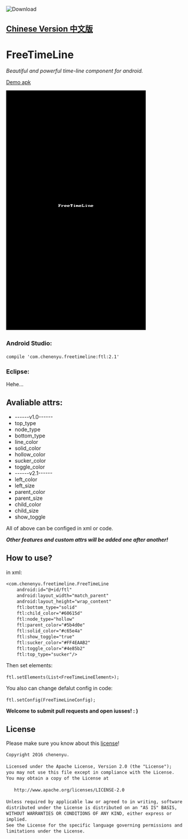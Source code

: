 ![Download](https://api.bintray.com/packages/chenenyu/maven/FreeTimeLine/images/download.svg)  
## [Chinese Version 中文版](README-zh-rCN.md)
# FreeTimeLine
*Beautiful and powerful time-line component for android.* 

[Demo apk](demo.apk)

![gif](arts/ftl-en.gif)

### Android Studio:  
`compile 'com.chenenyu.freetimeline:ftl:2.1'`
### Eclipse:  
Hehe...  

## Avaliable attrs:
* ------v1.0------
* top_type
* node_type
* bottom_type
* line_color
* solid_color
* hollow_color
* sucker_color
* toggle_color
* ------v2.1------
* left_color
* left_size
* parent_color
* parent_size
* child_color
* child_size
* show_toggle

All of above can be configed in xml or code.


***Other features and custom attrs will be added one after another!***

## How to use?
in xml:  

	<com.chenenyu.freetimeline.FreeTimeLine  
		android:id="@+id/ftl"  
		android:layout_width="match_parent"  
		android:layout_height="wrap_content"  
        ftl:bottom_type="solid"  
        ftl:child_color="#60615d"  
        ftl:node_type="hollow"  
        ftl:parent_color="#5b4d0e"  
        ftl:solid_color="#c65e4a"  
        ftl:show_toggle="true"  
        ftl:sucker_color="#FF4EAAB2"  
        ftl:toggle_color="#4e85b2"  
        ftl:top_type="sucker"/>  

Then set elements:  

`ftl.setElements(List<FreeTimeLineElement>);`  

You also can change defalut config in code:

`ftl.setConfig(FreeTimeLineConfig);`


**Welcome to submit pull requests and open iusses!  : )**

## License
 
Please make sure you know about this [license](http://www.apache.org/licenses/LICENSE-2.0)!  

```
Copyright 2016 chenenyu.

Licensed under the Apache License, Version 2.0 (the "License");
you may not use this file except in compliance with the License.
You may obtain a copy of the License at

   http://www.apache.org/licenses/LICENSE-2.0

Unless required by applicable law or agreed to in writing, software
distributed under the License is distributed on an "AS IS" BASIS,
WITHOUT WARRANTIES OR CONDITIONS OF ANY KIND, either express or implied.
See the License for the specific language governing permissions and
limitations under the License.
```